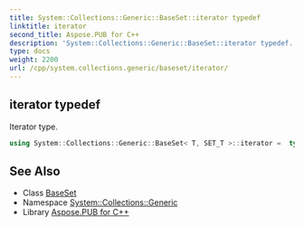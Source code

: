 ```yaml
---
title: System::Collections::Generic::BaseSet::iterator typedef
linktitle: iterator
second_title: Aspose.PUB for C++
description: 'System::Collections::Generic::BaseSet::iterator typedef. Iterator type in C++.'
type: docs
weight: 2200
url: /cpp/system.collections.generic/baseset/iterator/
---
```

## iterator typedef


Iterator type.

```cpp
using System::Collections::Generic::BaseSet< T, SET_T >::iterator =  typename set_t::iterator
```

## See Also

* Class [BaseSet](../)
* Namespace [System::Collections::Generic](../../)
* Library [Aspose.PUB for C++](../../../)
